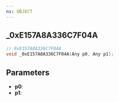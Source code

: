 ```yaml
---
ns: OBJECT
---
```

## _0xE157A8A336C7F04A

```c
// 0xE157A8A336C7F04A
void _0xE157A8A336C7F04A(Any p0, Any p1);
```

## Parameters
* **p0**:
* **p1**:
